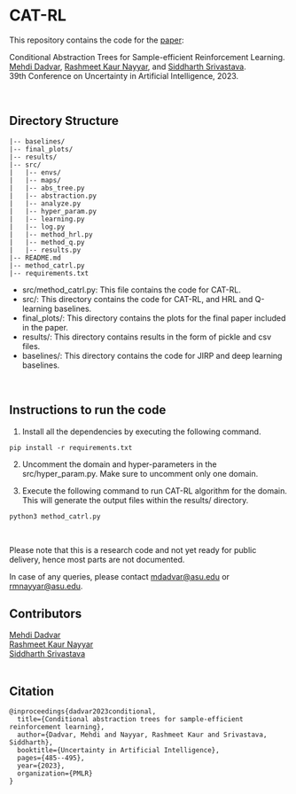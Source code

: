 # CAT-RL

This repository contains the code for the [paper]([https://openreview.net/pdf?id=Lb8ZnWW_In6](https://proceedings.mlr.press/v216/dadvar23a.html)):

Conditional Abstraction Trees for Sample-efficient Reinforcement Learning.<br/>
[Mehdi Dadvar](https://www.mdadvar.net/), 
[Rashmeet Kaur Nayyar](https://rashmeetnayyar.com), and
[Siddharth Srivastava](http://siddharthsrivastava.net/). <br/>
39th Conference on Uncertainty in Artificial Intelligence, 2023. <br/>

<!-- [Paper](https://openreview.net/pdf?id=Lb8ZnWW_In6) -->
<!-- | [Extended Version]() | [Talk]() | [Slides]() | [Poster]() -->
<br />

## Directory Structure

```
|-- baselines/
|-- final_plots/
|-- results/
|-- src/
|   |-- envs/
|   |-- maps/
|   |-- abs_tree.py
|   |-- abstraction.py
|   |-- analyze.py
|   |-- hyper_param.py
|   |-- learning.py
|   |-- log.py
|   |-- method_hrl.py
|   |-- method_q.py
|   |-- results.py
|-- README.md
|-- method_catrl.py
|-- requirements.txt
```

- src/method_catrl.py: This file contains the code for CAT-RL. 
- src/: This directory contains the code for CAT-RL, and HRL and Q-learning baselines.
- final_plots/: This directory contains the plots for the final paper included in the paper.
- results/: This directory contains results in the form of pickle and csv files.
- baselines/: This directory contains the code for JIRP and deep learning baselines.
<br />

## Instructions to run the code

1. Install all the dependencies by executing the following command.
```
pip install -r requirements.txt
```

2. Uncomment the domain and hyper-parameters in the src/hyper_param.py. Make sure to uncomment only one domain.

3. Execute the following command to run CAT-RL algorithm for the domain. This will generate the output files within the results/ directory.
```
python3 method_catrl.py
```
<br />

Please note that this is a research code and not yet ready for public delivery,
hence most parts are not documented.

In case of any queries, please contact [mdadvar@asu.edu](mailto:mdadvar@asu.edu)
or [rmnayyar@asu.edu](mailto:rmnayyar@asu.edu).
<br />

## Contributors

[Mehdi Dadvar](https://www.mdadvar.net/)<br/>
[Rashmeet Kaur Nayyar](https://rashmeetnayyar.com)<br/>
[Siddharth Srivastava](https://siddharthsrivastava.net/)<br/>
<br/>

## Citation
```
@inproceedings{dadvar2023conditional,
  title={Conditional abstraction trees for sample-efficient reinforcement learning},
  author={Dadvar, Mehdi and Nayyar, Rashmeet Kaur and Srivastava, Siddharth},
  booktitle={Uncertainty in Artificial Intelligence},
  pages={485--495},
  year={2023},
  organization={PMLR}
}
```
